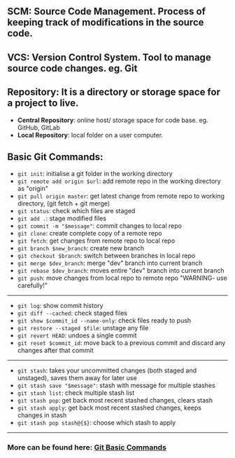 ## SCM: Source Code Management. Process of keeping track of modifications in the source code.

## VCS: Version Control System. Tool to manage source code changes. eg. Git

## Repository: It is a directory or storage space for a project to live.
- **Central Repository**: online host/ storage space for code base. eg. GitHub, GitLab
- **Local Repository**: local folder on a user computer. 

## Basic Git Commands:
- `git init`: initialise a git folder in the working directory
- `git remote add origin $url`: add remote repo in the working directory as "origin"
- `git pull origin master`: get latest change from remote repo to working directory, (git fetch + git merge)
- `git status`: check which files are staged
- `git add .`: stage modified files
- `git commit -m "$message"`: commit changes to local repo
- `git clone`: create complete copy of a remote repo
- `git fetch`: get changes from remote repo to local repo
- `git branch $new_branch`: create new branch
- `git checkout $branch`: switch between branches in local repo
- `git merge $dev_branch`: merge "dev" branch into current branch
- `git rebase $dev_branch`: moves entire "dev" branch into current branch
- `git push`: move changes from local repo to remote repo "WARNING- use carefully!"
---
- `git log`: show commit history
- `git diff --cached`: check staged files
- `git show $commit_id --name-only`: check files ready to push
- `git restore --staged $file`: unstage any file
- `git revert HEAD`: undoes a single commit
- `git reset $commit_id`: move back to a previous commit and discard any changes after that commit 
---
- `git stash`: takes your uncommitted changes (both staged and unstaged), saves them away for later use
- `git stash save "$message"`: stash with message for multiple stashes
- `git stash list`: check multiple stash list
- `git stash pop`: get back most recent stashed changes, clears stash
- `git stash apply`: get back most recent stashed changes, keeps changes in stash
- `git stash pop stash@{$}`: choose which stash to apply
---


### More can be found here: [Git Basic Commands](https://github.com/arkadeepg/100DaysOfPython/blob/c77ffcb8ae64a5bfca8e6e2bfce9d3c072f335d4/Git%20Basic%20Commands.txt)